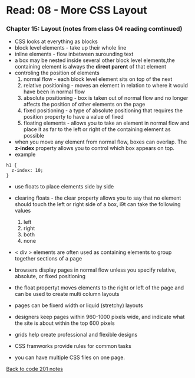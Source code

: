 # Read: 08 - More CSS Layout

### Chapter 15: Layout (notes from class 04 reading comtinued)

- CSS looks at everything as blocks
- block level elements - take up their whole line
- inline elements - flow inbetween surounding text
- a box may be nested inside several other block level elements,the containing element is always the **direct parent** of that element
- controling the position of elements
  1. normal flow - each block level element sits on top of the next
  1. relative positioning - moves an element in relation to where it would have been in normal flow
  1. absolute positioning - box is taken out of normal flow and no longer affects the position of other elements on the page
  1. fixed positioning - a type of absolute positioning that requires the position property to have a value of fixed
  1. floating elements - allows you to take an element in normal flow and place it as far to the left or right of the containing element as possible
- when you move any element from normal flow, boxes can overlap. The **z-index** property allows you to control which box appears on top.
- example
```
h1 {
  z-index: 10;
}
```
- use floats to place elements side by side
- clearing floats - the clear property allows you to say that no element should touch the left or right side of a box, i9t can take the following values
  1. left
  1. right
  1. both
  1. none
  
- < div > elements are often used as containing elements to group together sections of a page
- browsers display pages in normal flow unless you specify relative, absolute, or fixed positioning
- the float propertyt moves elements to the right or left of the page and can be used to create multi column layouts
- pages can be fixerd width or liquid (stretchy) layouts
- designers keep pages within 960-1000 pixels wide, and indicate what the site is about within the top 600 pixels
- grids help create professional and flexible designs
- CSS framworks provide rules for common tasks
- you can have multiple CSS files on one page.

[Back to code 201 notes](../201.md)